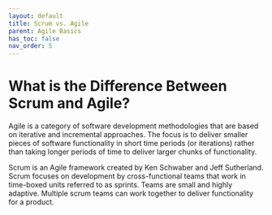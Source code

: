 ```yaml
---
layout: default
title: Scrum vs. Agile
parent: Agile Basics
has_toc: false
nav_order: 5
---
```


# What is the Difference Between Scrum and Agile?
Agile is a category of software development methodologies that are based on iterative and incremental approaches. The focus is to deliver smaller 
pieces of software functionality in short time periods (or iterations) rather than taking longer periods of time to deliver larger chunks of functionality.

Scrum is an Agile framework created by Ken Schwaber and Jeff Sutherland. Scrum focuses on development by cross-functional teams that work in time-boxed 
units referred to as sprints. Teams are small and highly adaptive. Multiple scrum teams can work together to deliver functionality for a product. 

